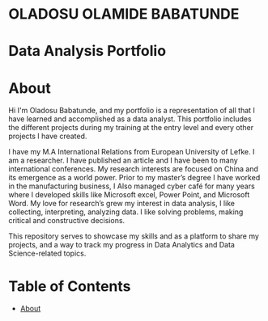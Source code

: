 # OLADOSU OLAMIDE BABATUNDE 
# Data Analysis Portfolio
# About


Hi I'm Oladosu Babatunde, and my portfolio is a representation of all that I have learned
and accomplished as a data analyst. This portfolio includes the different projects during my
training at the entry level and every other projects I have created.  

I have my M.A International Relations from European University of Lefke. I am a researcher. I
have published an article and I have been to many international conferences. My research
interests are focused on China and its emergence as a world power. Prior to my master’s degree I
have worked in the manufacturing business, I Also managed cyber café for many years where I 
developed skills like Microsoft excel, Power Point, and Microsoft Word. 
My love for research’s grew my interest in data analysis, I like collecting, interpreting, analyzing
data. I like solving problems, making critical and constructive decisions. 


This repository serves to showcase my skills and as a platform to share my projects, and a way to track my progress in Data Analytics and Data Science-related topics.

# Table of Contents 
- [About](#about)

